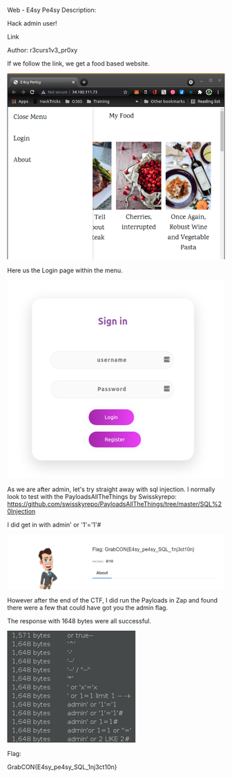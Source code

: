 Web - E4sy Pe4sy
Description:

Hack admin user!

Link

Author: r3curs1v3_pr0xy

If we follow the link, we get a food based website.

![](20210905135636.png)

Here us the Login page within the menu.

![](20210905135810.png)

As we are after admin, let's try straight away with sql injection. I normally look to test with the PayloadsAllTheThings by Swisskyrepo:
https://github.com/swisskyrepo/PayloadsAllTheThings/tree/master/SQL%20Injection

I did get in with admin' or '1'='1'#

![](20210905140244.png)

However after the end of the CTF, I did run the Payloads in Zap and found there were a few that could have got you the admin flag.

The response with 1648 bytes were all successful.

![](20210905142326.png)

Flag:

GrabCON{E4sy_pe4sy_SQL_1nj3ct10n}
